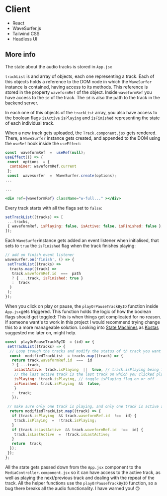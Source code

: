 # Client

- React
- WaveSurfer.js
- Tailwind CSS
- Headless UI

## More info

The state about the audio tracks is stored in ``App.jsx``

``trackList`` is and array of objects, each one representing a track. Each of this objects holds a reference to the DOM node in which the ``WaveSurfer`` instance is contained, having access to its methods. This reference is stored in the property ``waveformRef`` of the object. Inside ``waveformRef`` you have access to the ``id`` of the track.  The ``id`` is also the path to the track in the backend server.

In each one of this objects of the ``trackList`` array, you also have access to the boolean flags ``isActive`` ``isPlaying`` and ``isFinished`` representing the state of each individual track.

When a new track gets uploaded, the ``Track.component.jsx`` gets rendered. There, a ``WaveSurfer`` instance gets created,
and appended to the DOM using the ``useRef`` hook inside the ``useEffect``:

```js
const  waveformRef  =  useRef(null);
useEffect(() => {
 const  options  = {
  container: waveformRef.current
 };
 const  wavesurfer  =  WaveSurfer.create(options);
...

...

```

```jsx
<div ref={waveformRef} className="w-full..." ></div>
```

Every track starts with all the flags set to ``false``:

```js
setTrackList((tracks) => [
 ...tracks,
 { waveformRef, isPlaying: false, isActive: false, isFinished: false },
]);
```

Each ``WaveSurfer``instance gets added an event listener when initialised, that sets to ``true`` the ``isFinished`` flag when the track finishes playing:

```js
// add on finish event listener
wavesurfer.on('finish', () => {
 setTrackList((tracks) =>
  tracks.map((track) =>
   track.waveformRef.id  ===  path
   ? { ...track, isFinished: true }
   :  track
  )
 );
});
```

When you click on play or pause, the ``playOrPauseTrackByID`` function inside ``App.jsx``gets triggered. This function holds the logic of how the boolean flags should get toggled:
This is when things get complicated for no reason. If someone want's to work in this project I would recommend trying change this to a more manageable solution. Looking into [State Machines](https://en.wikipedia.org/wiki/Finite-state_machine) as [Kostas](https://github.com/kostasx) suggested me later on, might help.

```js
const  playOrPauseTrackByID  = (id) => {
 setTrackList((tracks) => {
  // Loop trough the tracks and modify the status of th track you want to play/pause
  const  modifiedTrackList  = tracks.map((track) => {
   return track.waveformRef.id  ===  id
   ? { ...track,
    isLastActive: track.isPlaying  ||  true, // track.isPlaying being false here means you are        clicking play.
    // the last active track is the last track on which you clicked play.
    isPlaying: !track.isPlaying, // toggle isPlaying flag on or off
    isFinished: track.isPlaying  &&  false,
    }
   :  track;
   });

 // make sure only one track is playing, and only one track is active at the same time
  return modifiedTrackList.map((track) => {
   if (track.isPlaying  && track.waveformRef.id  !==  id) {
    track.isPlaying  =  !track.isPlaying;
   }
   if (track.isLastActive  && track.waveformRef.id  !==  id) {
    track.isLastActive  =  !track.isLastActive;
   }
   return  track;
  });
 });
};
```

All the state gets passed down from the ``App.jsx`` component to the ``MediaController.component.jsx`` so it can have access to the active track, as well as playing the next/previous track and dealing with the repeat of the track. All the helper functions use the ``playOrPauseTrackByID`` function, so a bug there breaks all the audio functionality. I have warned you! 🙃
